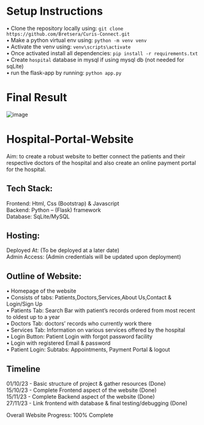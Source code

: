 # Setup Instructions
• Clone the repository locally using: `git clone https://github.com/Bretsera/Curis-Connect.git`    
• Make a python virtual env using: `python -m venv venv`    
• Activate the venv using: `venv\scripts\activate`    
• Once activated install all dependencies: `pip install -r requirements.txt`  
• Create `hospital` database in mysql if using mysql db (not needed for sqLite)    
• run the flask-app by running: `python app.py`  

# Final Result
![image](https://user-images.githubusercontent.com/84141920/201469032-999ecd84-35ae-47ba-ae5f-30cdd47b522d.png)

# Hospital-Portal-Website
Aim: to create a robust website to better connect the patients and their respective doctors of the hospital and also create an online payment portal for the hospital.  
## Tech Stack:  
Frontend: Html, Css (Bootstrap) & Javascript   
Backend: Python – (Flask) framework     
Database: SqLite/MySQL    
## Hosting: 
Deployed At: (To be deployed at a later date)<br>
Admin Access: (Admin credentials will be updated upon deployment)

## Outline of Website:
•	Homepage of the website  
•	Consists of tabs: Patients,Doctors,Services,About Us,Contact & Login/Sign Up   
•	Patients Tab: Search Bar with patient’s records ordered from most recent to oldest up to a year  
•	Doctors Tab: doctors’ records who currently work there  
•	Services Tab: Information on various services offered by the hospital  
•	Login Button: Patient Login with forgot password facility    
•	Login with registered Email & password   
•	Patient Login: Subtabs: Appointments, Payment Portal & logout  

## Timeline
01/10/23  - Basic structure of project & gather resources (Done)    
15/10/23 - Complete Frontend aspect of the website (Done)    
15/11/23 - Complete Backend aspect of the website (Done)    
27/11/23 - Link frontend with database & final testing/debugging (Done)  

Overall Website Progress: 100% Complete  
